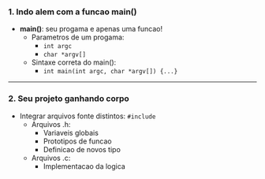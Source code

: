 ### 1. Indo alem com a funcao main()
- **main()**: seu progama e  apenas uma funcao!
	- Parametros de um progama:
		- `int argc`
		- `char *argv[]`
	- Sintaxe correta do main():
		- `int main(int argc, char *argv[]) {...}`

---
### 2. Seu projeto ganhando corpo
- Integrar arquivos fonte distintos: `#include`
	- Arquivos .h:
		- Variaveis globais
		- Prototipos de funcao
		- Definicao de novos tipo
	- Arquivos .c:
		- Implementacao da logica